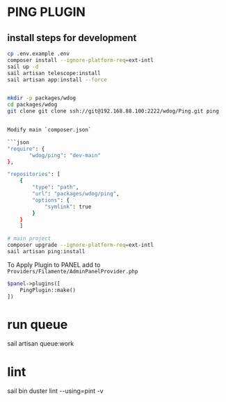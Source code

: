 # PING PLUGIN


## install steps for development


```bash
cp .env.example .env
composer install --ignore-platform-req=ext-intl
sail up -d
sail artisan telescope:install
sail artisan app:install --force


mkdir -p packages/wdog
cd packages/wdog
git clone git clone ssh://git@192.168.88.100:2222/wdog/Ping.git ping


Modify main `composer.json`

```json
"require": {
       "wdog/ping": "dev-main"
},

"repositories": [
    {
        "type": "path",
        "url": "packages/wdog/ping",
        "options": {
            "symlink": true
        }
    }
    ]
```

```bash
# main project
composer upgrade --ignore-platform-req=ext-intl
sail artisan ping:install
```


To Apply Plugin to PANEL add to `Providers/Filamente/AdminPanelProvider.php`

```php
$panel->plugins([
    PingPlugin::make()
])
```


# run queue
sail artisan queue:work
# lint
sail bin duster lint --using=pint -v
```
